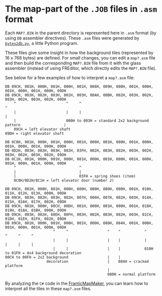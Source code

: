 # The map-part of the `.JOB` files in `.asm` format

Each `MAP?.BIN` in the parent directory is represented here in `.asm` format (by using `DB` assembler directives).
These `.asm` files were generated by [`bytes2db.py`](bytes2db.py), a little Python program.

These files give some insight in how the background tiles (represented by 16 x 768 bytes) are defined.
For small changes, you can edit a `map?.asm` file and then build the corresponding `MAP?.BIN` file from it with the glass assembler (instead of using FREditor, which directly edits the `MAP?.BIN` file).

See below for a few examples of how to interpret a `map?.asm` file:

```
DB 09CH, 001H, 000H, 001H, 000H, 001H, 008H, 009H, 000H, 001H, 000H, 001H, 000H, 001H, 000H, 09DH
DB 09CH, 003H, 002H, 003H, 002H, 003H, 00AH, 00BH, 002H, 003H, 002H, 003H, 002H, 003H, 002H, 09DH
    ^                       ^     ^                                                           ^
    |                       |     |                                                           |
    |                       000H to 003H = standard 2x2 background pattern                    |
    09CH = left elevator shaft                                      09DH = right elevator shaft

DB 0C0H, 001H, 000H, 001H, 000H, 001H, 000H, 001H, 000H, 001H, 000H, 001H, 000H, 001H, 000H, 09DH
DB 0D2H, 003H, 002H, 003H, 002H, 03FH, 002H, 003H, 002H, 003H, 002H, 003H, 002H, 003H, 002H, 09DH
DB 0C1H, 001H, 000H, 001H, 000H, 081H, 000H, 001H, 000H, 001H, 000H, 001H, 000H, 001H, 000H, 09DH
    ^                             ^
    |                             |
    |                             03FH = spring shoes (item)
    0C0H/0D2H/0C1H = left elevator door (number 2)

DB 09CH, 001H, 000H, 001H, 000H, 080H, 080H, 080H, 000H, 001H, 010H, 011H, 012H, 013H, 000H, 09DH
DB 09CH, 003H, 002H, 003H, 002H, 007H, 006H, 007H, 002H, 003H, 014H, 015H, 016H, 017H, 002H, 09DH
DB 09CH, 001H, 000H, 00CH, 00DH, 001H, 000H, 001H, 000H, 001H, 018H, 019H, 01AH, 01BH, 000H, 09DH
DB 09CH, 003H, 002H, 00EH, 00FH, 003H, 002H, 003H, 002H, 003H, 01CH, 01DH, 01EH, 01FH, 002H, 09DH
DB 09CH, 001H, 000H, 001H, 000H, 001H, 000H, 080H, 084H, 001H, 000H, 001H, 000H, 001H, 000H, 09DH
                      ^     ^                  ^    ^           ^     ^     ^     ^
                      |     |                  |    |           |     |     |     |
                      |     |                  |    |           010H to 01FH = 4x4 background decoration
00CH to 00FH = 2x2 background                  |    |
                   decoration                  |    084H = cracked platform
                                               |
                                               080H = normal platform
```

By analyzing the `C#` code in the [FranticMapMaker](../../../../tree/main/_extra/_jobs_as_png_maps/_map_maker), you can learn how to interpret all the tiles in these `map?.asm` files.









